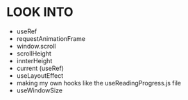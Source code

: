 # LOOK INTO #

- useRef
- requestAnimationFrame
- window.scroll
- scrollHeight
- innterHeight
- current (useRef)
- useLayoutEffect
- making my own hooks like the useReadingProgress.js file
- useWindowSize